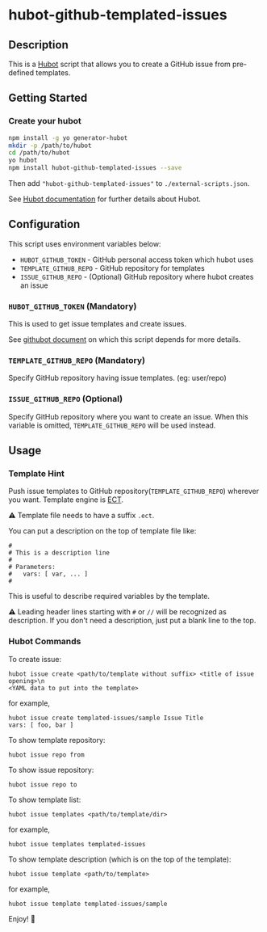 # hubot-github-templated-issues

## Description

This is a [Hubot](https://hubot.github.com/) script that allows you to create a GitHub issue from pre-defined templates.

## Getting Started

### Create your hubot

```zsh
npm install -g yo generator-hubot
mkdir -p /path/to/hubot
cd /path/to/hubot
yo hubot
npm install hubot-github-templated-issues --save
```

Then add ```"hubot-github-templated-issues"``` to ```./external-scripts.json```.

See [Hubot documentation](https://hubot.github.com/docs/) for further details about Hubot.


## Configuration

This script uses environment variables below:

* ```HUBOT_GITHUB_TOKEN``` - GitHub personal access token which hubot uses
* ```TEMPLATE_GITHUB_REPO``` - GitHub repository for templates
* ```ISSUE_GITHUB_REPO``` - (Optional) GitHub repository where hubot creates an issue

### ```HUBOT_GITHUB_TOKEN``` (Mandatory)

This is used to get issue templates and create issues.

See [githubot document](https://github.com/iangreenleaf/githubot) on which this script depends for more details.

### ```TEMPLATE_GITHUB_REPO``` (Mandatory)

Specify GitHub repository having issue templates. (eg: user/repo)

### ```ISSUE_GITHUB_REPO``` (Optional)

Specify GitHub repository where you want to create an issue. When this variable is omitted, ```TEMPLATE_GITHUB_REPO``` will be used instead.


## Usage

### Template Hint

Push issue templates to GitHub repository(```TEMPLATE_GITHUB_REPO```) wherever you want.
Template engine is [ECT](http://ectjs.com/).

:warning: Template file needs to have a suffix ```.ect```.

You can put a description on the top of template file like:

```
#
# This is a description line
#
# Parameters: 
#   vars: [ var, ... ]
#
```

This is useful to describe required variables by the template.

:warning: Leading header lines starting with ```#``` or ```//``` will be recognized as description. If you don't need a description, just put a blank line to the top.

### Hubot Commands

To create issue:

```
hubot issue create <path/to/template without suffix> <title of issue opening>\n
<YAML data to put into the template>
```

for example,

```
hubot issue create templated-issues/sample Issue Title
vars: [ foo, bar ]
```

To show template repository:

```
hubot issue repo from
```

To show issue repository:

```
hubot issue repo to
```

To show template list:

```
hubot issue templates <path/to/template/dir>
```

for example,

```
hubot issue templates templated-issues
```

To show template description (which is on the top of the template):

```
hubot issue template <path/to/template>
```

for example,

```
hubot issue template templated-issues/sample
```

Enjoy! :tada:
